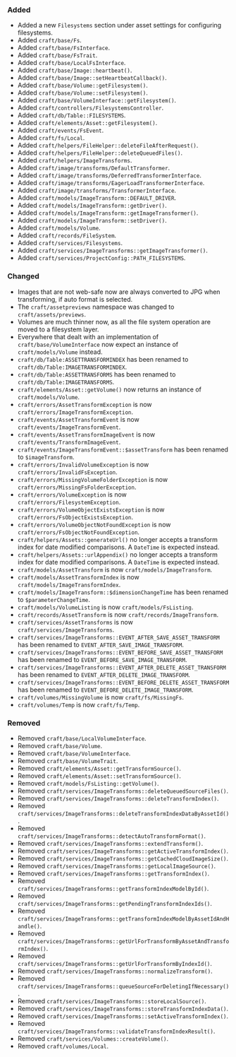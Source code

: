 ### Added
- Added a new `Filesystems` section under asset settings for configuring filesystems.
- Added `craft/base/Fs`.
- Added `craft/base/FsInterface`.
- Added `craft/base/FsTrait`.
- Added `craft/base/LocalFsInterface`.
- Added `craft/base/Image::heartbeat()`.
- Added `craft/base/Image::setHeartbeatCallback()`.
- Added `craft/base/Volume::getFilesystem()`.
- Added `craft/base/Volume::setFilesystem()`.
- Added `craft/base/VolumeInterface::getFilesystem()`.
- Added `craft/controllers/FilesystemsController`.
- Added `craft/db/Table::FILESYSTEMS`.
- Added `craft/elements/Asset::getFilesystem()`.
- Added `craft/events/FsEvent`.
- Added `craft/fs/Local`.
- Added `craft/helpers/FileHelper::deleteFileAfterRequest()`.
- Added `craft/helpers/FileHelper::deleteQueuedFiles()`.
- Added `craft/helpers/ImageTransforms`.
- Added `craft/image/transforms/DefaultTransformer`.
- Added `craft/image/transforms/DeferredTransformerInterface`.
- Added `craft/image/transforms/EagerLoadTransformerInterface`.
- Added `craft/image/transforms/TransformerInterface`.
- Added `craft/models/ImageTransform::DEFAULT_DRIVER`.
- Added `craft/models/ImageTransform::getDriver()`.
- Added `craft/models/ImageTransform::getImageTransformer()`.
- Added `craft/models/ImageTransform::setDriver()`.
- Added `craft/models/Volume`.
- Added `craft/records/FileSystem`.
- Added `craft/services/Filesystems`.
- Added `craft/services/ImageTransforms::getImageTransformer()`.
- Added `craft/services/ProjectConfig::PATH_FILESYSTEMS`.

### Changed
- Images that are not web-safe now are always converted to JPG when transforming, if auto format is selected.
- The `craft/assetpreviews` namespace was changed to `craft/assets/previews`.
- Volumes are much thinner now, as all the file system operation are moved to a filesystem layer.
- Everywhere that dealt with an implementation of `craft/base/VolumeInterface` now expect an instance of `craft/models/Volume` instead.
- `craft/db/Table:ASSETTRANSFORMINDEX` has been renamed to `craft/db/Table:IMAGETRANSFORMINDEX`.
- `craft/db/Table:ASSETTRANSFORMS` has been renamed to `craft/db/Table:IMAGETRANSFORMS`.
- `craft/elements/Asset::getVolume()` now returns an instance of `craft/models/Volume`.
- `craft/errors/AssetTransformException` is now `craft/errors/ImageTransformException`.
- `craft/events/AssetTransformEvent` is now `craft/events/ImageTransformEvent`.
- `craft/events/AssetTransformImageEvent` is now `craft/events/TransformImageEvent`.
- `craft/events/ImageTransformEvent::$assetTransform` has been renamed to `$imageTransform`.
- `craft/errors/InvalidVolumeException` is now `craft/errors/InvalidFsException`.
- `craft/errors/MissingVolumeFolderException` is now `craft/errors/MissingFsFolderException`.
- `craft/errors/VolumeException` is now `craft/errors/FilesystemException`.
- `craft/errors/VolumeObjectExistsException` is now `craft/errors/FsObjectExistsException`.
- `craft/errors/VolumeObjectNotFoundException` is now `craft/errors/FsObjectNotFoundException`.
- `craft/helpers/Assets::generateUrl()` no longer accepts a transform index for date modified comparisons. A `DateTime` is expected instead.
- `craft/helpers/Assets::urlAppendix()` no longer accepts a transform index for date modified comparisons. A `DateTime` is expected instead.
- `craft/models/AssetTransform` is now `craft/models/ImageTransform`.
- `craft/models/AssetTransformIndex` is now `craft/models/ImageTransformIndex`.
- `craft/models/ImageTransform::$dimensionChangeTime` has been renamed to `$parameterChangeTime`.
- `craft/models/VolumeListing` is now `craft/models/FsListing`.
- `craft/records/AssetTransform` is now `craft/records/ImageTransform`.
- `craft/services/AssetTransforms` is now `craft/services/ImageTransforms`.
- `craft/services/ImageTransforms::EVENT_AFTER_SAVE_ASSET_TRANSFORM` has been renamed to `EVENT_AFTER_SAVE_IMAGE_TRANSFORM`.
- `craft/services/ImageTransforms::EVENT_BEFORE_SAVE_ASSET_TRANSFORM` has been renamed to `EVENT_BEFORE_SAVE_IMAGE_TRANSFORM`.
- `craft/services/ImageTransforms::EVENT_AFTER_DELETE_ASSET_TRANSFORM` has been renamed to `EVENT_AFTER_DELETE_IMAGE_TRANSFORM`.
- `craft/services/ImageTransforms::EVENT_BEFORE_DELETE_ASSET_TRANSFORM` has been renamed to `EVENT_BEFORE_DELETE_IMAGE_TRANSFORM`.
- `craft/volumes/MissingVolume` is now `craft/fs/MissingFs`.
- `craft/volumes/Temp` is now `craft/fs/Temp`.

### Removed
- Removed `craft/base/LocalVolumeInterface`.
- Removed `craft/base/Volume`.
- Removed `craft/base/VolumeInterface`.
- Removed `craft/base/VolumeTrait`.
- Removed `craft/elements/Asset::getTransformSource()`.
- Removed `craft/elements/Asset::setTransformSource()`.
- Removed `craft/models/FsListing::getVolume()`.
- Removed `craft/services/ImageTransforms::deleteQueuedSourceFiles()`.
- Removed `craft/services/ImageTransforms::deleteTransformIndex()`.
- Removed `craft/services/ImageTransforms::deleteTransformIndexDataByAssetId()`.
- Removed `craft/services/ImageTransforms::detectAutoTransformFormat()`.
- Removed `craft/services/ImageTransforms::extendTransform()`.
- Removed `craft/services/ImageTransforms::getActiveTransformIndex()`.
- Removed `craft/services/ImageTransforms::getCachedCloudImageSize()`.
- Removed `craft/services/ImageTransforms::getLocalImageSource()`.
- Removed `craft/services/ImageTransforms::getTransformIndex()`.
- Removed `craft/services/ImageTransforms::getTransformIndexModelById()`.
- Removed `craft/services/ImageTransforms::getPendingTransformIndexIds()`.
- Removed `craft/services/ImageTransforms::getTransformIndexModelByAssetIdAndHandle()`.
- Removed `craft/services/ImageTransforms::getUrlForTransformByAssetAndTransformIndex()`.
- Removed `craft/services/ImageTransforms::getUrlForTransformByIndexId()`.
- Removed `craft/services/ImageTransforms::normalizeTransform()`.
- Removed `craft/services/ImageTransforms::queueSourceForDeletingIfNecessary()`.
- Removed `craft/services/ImageTransforms::storeLocalSource()`.
- Removed `craft/services/ImageTransforms::storeTransformIndexData()`.
- Removed `craft/services/ImageTransforms::setActiveTransformIndex()`.
- Removed `craft/services/ImageTransforms::validateTransformIndexResult()`.
- Removed `craft/services/Volumes::createVolume()`.
- Removed `craft/volumes/Local`.
